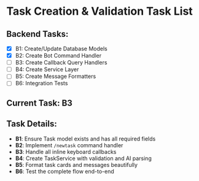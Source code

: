 # Task Creation & Validation Task List

## Backend Tasks:
- [x] B1: Create/Update Database Models
- [x] B2: Create Bot Command Handler
- [ ] B3: Create Callback Query Handlers  
- [ ] B4: Create Service Layer
- [ ] B5: Create Message Formatters
- [ ] B6: Integration Tests

## Current Task: B3

## Task Details:
- **B1**: Ensure Task model exists and has all required fields
- **B2**: Implement `/newtask` command handler
- **B3**: Handle all inline keyboard callbacks
- **B4**: Create TaskService with validation and AI parsing
- **B5**: Format task cards and messages beautifully
- **B6**: Test the complete flow end-to-end 